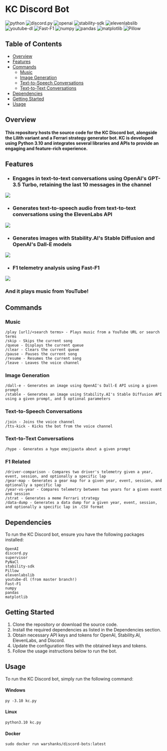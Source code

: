 # KC Discord Bot
![python](https://img.shields.io/badge/Python-3.10-blue)
![discord.py](https://img.shields.io/badge/discord.py-2.2.2-blue)
![openai](https://img.shields.io/badge/OpenAI-0.27.4-blue)
![stability-sdk](https://img.shields.io/badge/stability--sdk-0.5.0-blue)
![elevenlabslib](https://img.shields.io/badge/elevenlabslib-0.4.2-blue)
![youtube-dl](https://img.shields.io/badge/youtube--dl-master-blue)
![Fast-F1](https://img.shields.io/badge/Fast--F1-2.3.2-blue)
![numpy](https://img.shields.io/badge/numpy-1.23.3-blue)
![pandas](https://img.shields.io/badge/pandas-1.5.0-blue)
![matplotlib](https://img.shields.io/badge/matplotlib-3.6.0-blue)
![Pillow](https://img.shields.io/badge/Pillow-9.5.0-blue)

## Table of Contents
- [Overview](#overview)
- [Features](#features)
- [Commands](#commands)
  - [Music](#music)
  - [Image Generation](#image-generation)
  - [Text-to-Speech Conversations](#text-to-speech-conversations)
  - [Text-to-Text Conversations](#text-to-text-conversations)
- [Dependencies](#dependencies)
- [Getting Started](#getting-started)
- [Usage](#usage)

## Overview
#### This repository hosts the source code for the KC Discord bot, alongside the Lilith variant and a Ferrari strategy generator bot. KC is developed using Python 3.10 and integrates several libraries and APIs to provide an engaging and feature-rich experience.

## Features

- ### Engages in text-to-text conversations using OpenAI's GPT-3.5 Turbo, retaining the last 10 messages in the channel
![](./images/ttt-generation.png)

- ### Generates text-to-speech audio from text-to-text conversations using the ElevenLabs API
![](./images/tts-generation.png)

- ### Generates images with Stability.AI's Stable Diffusion and OpenAI's Dall-E models
![](./images/image-generation.png)

- ### F1 telemetry analysis using Fast-F1
![](./images/telemetry-analysis.png)
### And it plays music from YouTube!

## Commands
### Music
```
/play [url]/<search terms> - Plays music from a YouTube URL or search terms
/skip - Skips the current song
/queue - Displays the current queue
/clear - Clears the current queue
/pause - Pauses the current song
/resume - Resumes the current song
/leave - Leaves the voice channel
```
### Image Generation
```
/dall-e - Generates an image using OpenAI's Dall-E API using a given prompt
/stable - Generates an image using Stability.AI's Stable Diffusion API using a given prompt, and 5 optional parameters
```
### Text-to-Speech Conversations
```
/join - Joins the voice channel
/tts-kick - Kicks the bot from the voice channel
```
### Text-to-Text Conversations
```
/hype - Generates a hype emojipasta about a given prompt
```
### F1 Related
```
/driver-comparison - Compares two driver's telemetry given a year, event, session, and optionally a specific lap
/gear-map - Generates a gear map for a given year, event, session, and optionally a specific lap
/year-vs-year - Compares telemetry between two years for a given event and session
/strat - Generates a meme Ferrari strategy
/data-dump - Generates a data dump for a given year, event, session, and optionally a specific lap in .CSV format
```


## Dependencies
To run the KC Discord bot, ensure you have the following packages installed:

```
OpenAI
discord.py
supervisor
PyNaCl
stability-sdk
Pillow
elevenlabslib
youtube-dl (from master branch!)
Fast-F1
numpy
pandas
matplotlib
```

## Getting Started
1. Clone the repository or download the source code.
2. Install the required dependencies as listed in the Dependencies section.
3. Obtain necessary API keys and tokens for OpenAI, Stability.AI, ElevenLabs, and Discord.
4. Update the configuration files with the obtained keys and tokens.
5. Follow the usage instructions below to run the bot.

## Usage
To run the KC Discord bot, simply run the following command:

#### Windows
```
py -3.10 kc.py
```

#### Linux
```
python3.10 kc.py
```

#### Docker
```
sudo docker run warshanks/discord-bots:latest
```

